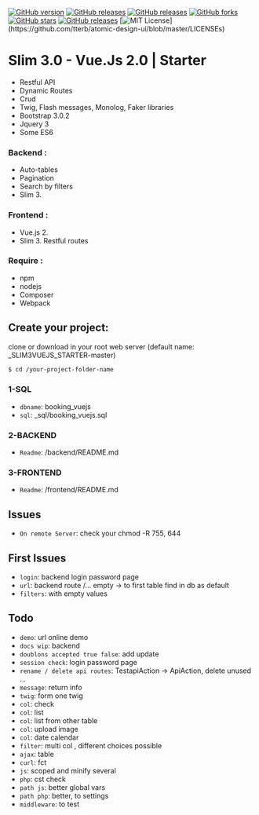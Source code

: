 [![GitHub version](https://img.shields.io/badge/version-build-green)](version-build-green)
[![GitHub releases](https://img.shields.io/badge/release-v0.9.1-blue)](https://img.shields.io/badge/release-v0.9.1-blue)
[![GitHub releases](https://img.shields.io/badge/issues-9-green)](https://img.shields.io/badge/issues-9-green)
[![GitHub forks](https://img.shields.io/github/forks/vincseize/_PAGINATION)](https://github.com/vincseize/_PAGINATION/network)
[![GitHub stars](https://img.shields.io/github/stars/vincseize/_PAGINATION)](https://github.com/vincseize/_PAGINATION/stargazers)
[![GitHub releases](https://img.shields.io/badge/zipped-726ko-yellow)](https://img.shields.io/badge/zipped-726ko-yellow)
[![MIT License](https://img.shields.io/apm/l/atomic-design-ui.svg?)](https://github.com/tterb/atomic-design-ui/blob/master/LICENSEs)
<!-- [![GitHub issues](https://img.shields.io/github/issues/vincseize/_PAGINATION)](https://github.com/vincseize/_PAGINATION/issues) -->

# Slim 3.0 - Vue.Js 2.0 | Starter 

- Restful API
- Dynamic Routes
- Crud
- Twig, Flash messages, Monolog, Faker libraries
- Bootstrap 3.0.2
- Jquery 3
- Some ES6 

### Backend : 

- Auto-tables
- Pagination
- Search by filters
- Slim 3.

### Frontend : 

- Vue.js 2.
- Slim 3. Restful routes

### Require : 

- npm
- nodejs
- Composer
- Webpack

## Create your project:

clone or download in your root web server
(default name: _SLIM3VUEJS_STARTER-master)

```sh
$ cd /your-project-folder-name
```

### 1-SQL

* `dbname`: booking_vuejs
* `sql`: _sql/booking_vuejs.sql

### 2-BACKEND

* `Readme`: /backend/README.md

### 3-FRONTEND

* `Readme`: /frontend/README.md

## Issues
* `On remote Server`: check your chmod -R 755, 644 

## First Issues

* `login`: backend login password page
* `url`: backend route /... empty -> to first table find in db as default
* `filters`: with empty values

## Todo

* `demo`: url online demo
* `docs wip`: backend
* `doublons accepted true false`: add update
* `session check`: login password page
* `rename / delete api routes`: TestapiAction -> ApiAction, delete unused ...
* `message`: return info
* `twig`: form one twig
* `col`: check
* `col`: list 
* `col`: list from other table
* `col`: upload image
* `col`: date calendar
* `filter`: multi col , different choices possible
* `ajax`: table
* `curl`: fct
* `js`: scoped and minify several
* `php`: cst check
* `path js`: better global vars
* `path php`: better, to settings
* `middleware`: to test

<!-- ## Changelog

* `npm by`: npm install -g auto-changelog / https://github.com/todo -->

